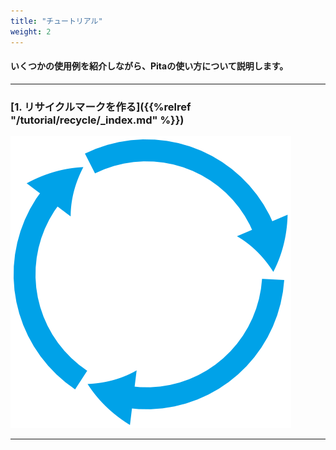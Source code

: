 ```yaml
---
title: "チュートリアル"
weight: 2
---
```


#### いくつかの使用例を紹介しながら、Pitaの使い方について説明します。

---
### [1. リサイクルマークを作る]({{%relref "/tutorial/recycle/_index.md" %}})

![リサイクルマーク](https://github.com/agehama/Pita/raw/master/docs/pita_doc/images/recycle.svg?classes=shadow)

---
